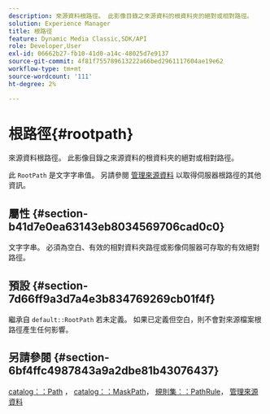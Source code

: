 ```yaml
---
description: 來源資料根路徑。 此影像目錄之來源資料的根資料夾的絕對或相對路徑。
solution: Experience Manager
title: 根路徑
feature: Dynamic Media Classic,SDK/API
role: Developer,User
exl-id: 06662b27-fb10-41d0-a14c-48025d7e9137
source-git-commit: 4f81f755789613222a66bed2961117604ae19e62
workflow-type: tm+mt
source-wordcount: '111'
ht-degree: 2%

---
```


# 根路徑{#rootpath}

來源資料根路徑。 此影像目錄之來源資料的根資料夾的絕對或相對路徑。

此 `RootPath` 是文字字串值。 另請參閱 [管理來源資料](../../../../../is-api/image-serving-api-ref/c-configuration-and-administration/c-managing-content/r-source-data.md#reference-4eebd51b2db2401c90be771d3382329e) 以取得伺服器根路徑的其他資訊。

## 屬性 {#section-b41d7e0ea63143eb8034569706cad0c0}

文字字串。 必須為空白、有效的相對資料夾路徑或影像伺服器可存取的有效絕對路徑。

## 預設 {#section-7d66ff9a3d7a4e3b834769269cb01f4f}

繼承自 `default::RootPath` 若未定義。 如果已定義但空白，則不會對來源檔案根路徑產生任何影響。

## 另請參閱 {#section-6bf4ffc4987843a9a2dbe81b43076437}

[catalog：：Path](/help/aem-is-ir-api/is-api/image-catalog/image-serving-api-ref/c-image-catalog-reference/c-image-svg-data-reference/c-image-data-reference/r-path-cat.md) ， [catalog：：MaskPath](/help/aem-is-ir-api/is-api/image-catalog/image-serving-api-ref/c-image-catalog-reference/c-image-svg-data-reference/c-image-data-reference/r-maskpath-cat.md)，  [規則集：：PathRule](../../../../../is-api/image-catalog/image-serving-api-ref/c-image-catalog-reference/c-rule-set-reference/c-rule-set-reference.md#concept-3e5058cf3507470b82cac638df23ea8e)， [管理來源資料](../../../../../is-api/image-serving-api-ref/c-configuration-and-administration/c-managing-content/r-source-data.md#reference-4eebd51b2db2401c90be771d3382329e)
